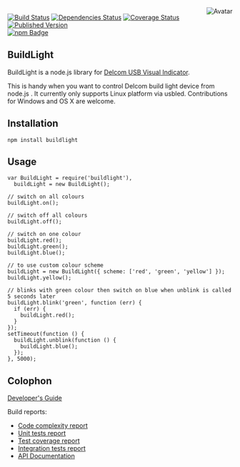 <img align="right" src="https://raw.github.com/cliffano/buildlight/master/avatar.jpg" alt="Avatar"/>

[![Build Status](https://img.shields.io/travis/cliffano/buildlight.svg)](http://travis-ci.org/cliffano/buildlight)
[![Dependencies Status](https://img.shields.io/david/cliffano/buildlight.svg)](http://david-dm.org/cliffano/buildlight)
[![Coverage Status](https://img.shields.io/coveralls/cliffano/buildlight.svg)](https://coveralls.io/r/cliffano/buildlight?branch=master)
[![Published Version](https://img.shields.io/npm/v/buildlight.svg)](http://www.npmjs.com/package/buildlight)
<br/>
[![npm Badge](https://nodei.co/npm/buildlight.png)](http://npmjs.org/package/buildlight)

BuildLight
----------

BuildLight is a node.js library for [Delcom USB Visual Indicator](http://www.delcomproducts.com/products_usblmp.asp).

This is handy when you want to control Delcom build light device from node.js . It currently only supports Linux platform via usbled. Contributions for Windows and OS X are welcome.

Installation
------------

    npm install buildlight 

Usage
-----

    var BuildLight = require('buildlight'),
      buildLight = new BuildLight();

    // switch on all colours
    buildLight.on();

    // switch off all colours
    buildLight.off();

    // switch on one colour
    buildLight.red();
    buildLight.green();
    buildLight.blue();

    // to use custom colour scheme
    buildLight = new BuildLight({ scheme: ['red', 'green', 'yellow'] });
    buildLight.yellow();

    // blinks with green colour then switch on blue when unblink is called 5 seconds later
    buildLight.blink('green', function (err) {
      if (err) {
        buildLight.red();
      }
    });
    setTimeout(function () {
      buildLight.unblink(function () {
        buildLight.blue();
      });
    }, 5000);

Colophon
--------

[Developer's Guide](http://cliffano.github.io/developers_guide.html#nodejs)

Build reports:

* [Code complexity report](http://cliffano.github.io/buildlight/bob/complexity/plato/index.html)
* [Unit tests report](http://cliffano.github.io/buildlight/bob/test/buster.out)
* [Test coverage report](http://cliffano.github.io/buildlight/bob/coverage/buster-istanbul/lcov-report/lib/index.html)
* [Integration tests report](http://cliffano.github.io/buildlight/bob/test-integration/buster.out)
* [API Documentation](http://cliffano.github.io/buildlight/bob/doc/dox-foundation/index.html)
